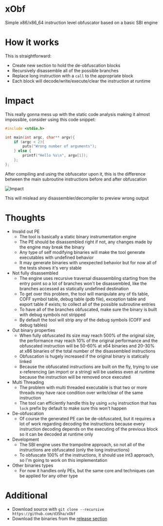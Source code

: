 # xObf
Simple x86/x86_64 instruction level obfuscator based on a basic SBI engine

# How it works 
This is straightforward:
* Create new section to hold the de-obfuscation blocks
* Recursively disassemble all of the possible branches
* Replace long instruction with a `call` to the appropriate block
* Each block will decode/write/execute/clear the instruction at runtime

# Impact
This really gonna mess up with the static code analysis making it almost impossible, consider using this code snippet:
```c++
#include <stdio.h>

int main(int argc, char** argv){
    if (argc < 2){
        puts("Wrong number of arguments");
    } else {
        printf("Hello %s\n", argv[1]);
    };
};
```
After compiling and using the obfuscator upon it, this is the difference between the main subroutine instructions before and after obfuscation

![Impact](https://github.com/d35ha/xObf/raw/master/Images/Impact.png)

This will mislead any disassembler/decompiler to preview wrong output

# Thoughts
* Invalid out PE
    * The tool is basically a static binary instrumentation engine
    * The PE should be disassembled right if not, any changes made by the engine may break the binary
    * Any type of self modifying binaries will make the tool generate executables with undefined behavior
    * It may generate binaries with unexpected behavior but for now all of the tests shows it's very stable
* Not fully disassembled
    * The engine uses recursive traversal disassembling starting from the entry point so a lot of branches won't be disassembled, like the branches accessed as statically undefined destination
    * To get over this problem, the tool will manipulate any of tls table, COFF symbol table, debug table (pdb file), exception table and export table if exists; to collect all of the possible subroutine entries
    * To have all of the branches obfuscated, make sure the binary is built with debug symbols not stripped
    * By default the tool will strip any of the debug symbols (COFF and debug tables)
* Out binary properties
    * When fully obfuscated its size may reach 500% of the original size, the performance may reach 10% of the original performance and the obfuscated instruction will be 50-60% at x64 binaries and 20-30% at x86 binaries of the total number of the disassembled instructions
    * Obfuscation is hugely increased if the original binary is statically linked
    * Because the obfuscated instructions are built on the fly, trying to use x-referencing (an import or a string) will be useless even at runtime because the instruction will be removed once executed
* Multi Threading
    * The problem with multi threaded executable is that two or more threads may have race condition over write/clear of the same instruction
    * The tool can efficiently handle this by using `xchg` instruction that has `lock` prefix by default to make sure this won't happen
* De-obfuscation
    * Of course the generated PE can be de-obfuscated, but it requires a lot of work regarding decoding the instructions because every instruction decoding depends on the executing of the previous block so it can be decoded at runtime only
* Development
    * The SBI engine uses the trampoline approach, so not all of the instructions are obfuscated (only the long instructions)
    * To obfuscate 100% of the instructions, it should use int3 approach, so I'm going to work on this implementation
* Other binaries types
    * For now it handles only PEs, but the same core and techniques can be applied for any other type

# Additional
* Download source with `git clone --recursive https://github.com/d35ha/xObf`
* Download the binaries from the [release section](https://github.com/d35ha/xObf/releases)
